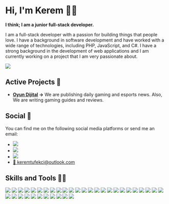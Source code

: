 <h1>Hi, I'm Kerem 👋🏻</h1>
<b>I think; I am a junior full-stack developer.</b>

I am a full-stack developer with a passion for building things that people love. I have a background in software development and have worked with a wide range of technologies, including PHP, JavaScript, and C#. I have a strong background in the development of web applications and I am currently working on a project that I am very passionate about.

<a href="https://discordapp.com/users/179997163294556161"><img align="center" src="https://lanyard.cnrad.dev/api/179997163294556161"></a>

<h2>Active Projects 💼</h2>
<ul>
  <li><b><a href="http://oyundijital.com/?ref=keremwho_github">Oyun Dijital</a> →</b> We are publishing daily gaming and esports news. Also, We are writing gaming guides and reviews.</li>
</ul>

<h2>Social 📱</h2>
You can find me on the following social media platforms or send me an email:
<ul>
  <li><a href="https://www.linkedin.com/in/keremwho/"><img src="https://img.shields.io/badge/linkedin-%230077B5.svg?style=for-the-badge&logo=linkedin&logoColor=white"></a></li>
  <li><a href="https://t.me/keremwho"><img src="https://img.shields.io/badge/Telegram-2CA5E0?style=for-the-badge&logo=telegram&logoColor=white"></a></li>
  <li><a href="https://discordapp.com/users/179997163294556161"><img src="https://img.shields.io/badge/KeremWho%230782-%237289DA.svg?style=for-the-badge&logo=discord&logoColor=white"></a></li>
  <li><a href="mailto:keremtufekci@outlook.com">📧 keremtufekci@outlook.com</a></li>
</ul>

<h2>Skills and Tools 💪🏻</h2>
<div>
<img src="https://img.shields.io/badge/MariaDB-003545?style=for-the-badge&logo=mariadb&logoColor=white">
<img src="https://img.shields.io/badge/MongoDB-%234ea94b.svg?style=for-the-badge&logo=mongodb&logoColor=white">
<img src="https://img.shields.io/badge/mysql-%2300f.svg?style=for-the-badge&logo=mysql&logoColor=white">
<img src="https://img.shields.io/badge/Adobe%20XD-470137?style=for-the-badge&logo=Adobe%20XD&logoColor=#FF61F6">
<img src="https://img.shields.io/badge/figma-%23F24E1E.svg?style=for-the-badge&logo=figma&logoColor=white">
<img src="https://img.shields.io/badge/bootstrap-%23563D7C.svg?style=for-the-badge&logo=bootstrap&logoColor=white">
<img src="https://img.shields.io/badge/CodeIgniter-%23EF4223.svg?style=for-the-badge&logo=codeIgniter&logoColor=white">
<img src="https://img.shields.io/badge/express.js-%23404d59.svg?style=for-the-badge&logo=express&logoColor=%2361DAFB">
<img src="https://img.shields.io/badge/fastify-%23000000.svg?style=for-the-badge&logo=fastify&logoColor=white">
<img src="https://img.shields.io/badge/jquery-%230769AD.svg?style=for-the-badge&logo=jquery&logoColor=white">
<img src="https://img.shields.io/badge/node.js-6DA55F?style=for-the-badge&logo=node.js&logoColor=white">
<img src="https://img.shields.io/badge/svelte-%23f1413d.svg?style=for-the-badge&logo=svelte&logoColor=white">
<img src="https://img.shields.io/badge/tailwindcss-%2338B2AC.svg?style=for-the-badge&logo=tailwind-css&logoColor=white">
<img src="https://img.shields.io/badge/yarn-%232C8EBB.svg?style=for-the-badge&logo=yarn&logoColor=white">
<img src="https://img.shields.io/badge/Cloudflare-F38020?style=for-the-badge&logo=Cloudflare&logoColor=white">
<img src="https://img.shields.io/badge/NeoVim-%2357A143.svg?&style=for-the-badge&logo=neovim&logoColor=white">
<img src="https://img.shields.io/badge/phpstorm-143?style=for-the-badge&logo=phpstorm&logoColor=black&color=black&labelColor=darkorchid">
<img src="https://img.shields.io/badge/Visual%20Studio%20Code-0078d7.svg?style=for-the-badge&logo=visual-studio-code&logoColor=white">
<img src="https://img.shields.io/badge/webstorm-143?style=for-the-badge&logo=webstorm&logoColor=white&color=black"
>
<img src="https://img.shields.io/badge/css3-%231572B6.svg?style=for-the-badge&logo=css3&logoColor=white">
<img src="https://img.shields.io/badge/dart-%230175C2.svg?style=for-the-badge&logo=dart&logoColor=white">
<img src="https://img.shields.io/badge/html5-%23E34F26.svg?style=for-the-badge&logo=html5&logoColor=white">
<img src="https://img.shields.io/badge/javascript-%23323330.svg?style=for-the-badge&logo=javascript&logoColor=%23F7DF1E">
<img src="https://img.shields.io/badge/php-%23777BB4.svg?style=for-the-badge&logo=php&logoColor=white">
<img src="https://img.shields.io/badge/shell_script-%23121011.svg?style=for-the-badge&logo=gnu-bash&logoColor=white">
<img src="https://img.shields.io/badge/typescript-%23007ACC.svg?style=for-the-badge&logo=typescript&logoColor=white">
<img src="https://img.shields.io/badge/Fedora-294172?style=for-the-badge&logo=fedora&logoColor=white">
<img src="https://img.shields.io/badge/Windows-0078D6?style=for-the-badge&logo=windows&logoColor=white">
<img src="https://img.shields.io/badge/mac%20os-000000?style=for-the-badge&logo=macos&logoColor=F0F0F0">
<img src="https://img.shields.io/badge/Trello-%23026AA7.svg?style=for-the-badge&logo=Trello&logoColor=white">
<img src="https://img.shields.io/badge/git-%23F05033.svg?style=for-the-badge&logo=git&logoColor=white">
<img src="https://img.shields.io/badge/github-%23121011.svg?style=for-the-badge&logo=github&logoColor=white">
<img src="https://img.shields.io/badge/gitlab-%23181717.svg?style=for-the-badge&logo=gitlab&logoColor=white">
<img src="https://img.shields.io/badge/google-4285F4?style=for-the-badge&logo=google&logoColor=white">
<img src="https://img.shields.io/badge/apache-%23D42029.svg?style=for-the-badge&logo=apache&logoColor=white">
<img src="https://img.shields.io/badge/nginx-%23009639.svg?style=for-the-badge&logo=nginx&logoColor=white">
</div>
